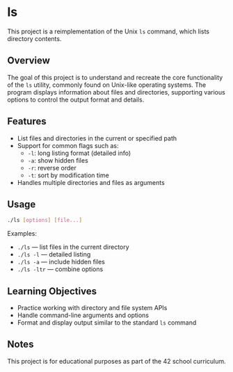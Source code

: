 # ls

This project is a reimplementation of the Unix `ls` command, which lists directory contents.

## Overview

The goal of this project is to understand and recreate the core functionality of the `ls` utility, commonly found on Unix-like operating systems. The program displays information about files and directories, supporting various options to control the output format and details.

## Features

- List files and directories in the current or specified path
- Support for common flags such as:
  - `-l`: long listing format (detailed info)
  - `-a`: show hidden files
  - `-r`: reverse order
  - `-t`: sort by modification time
- Handles multiple directories and files as arguments

## Usage

```sh
./ls [options] [file...]
```

Examples:
- `./ls` — list files in the current directory
- `./ls -l` — detailed listing
- `./ls -a` — include hidden files
- `./ls -ltr` — combine options

## Learning Objectives

- Practice working with directory and file system APIs
- Handle command-line arguments and options
- Format and display output similar to the standard `ls` command

## Notes

This project is for educational purposes as part of the 42 school curriculum.

